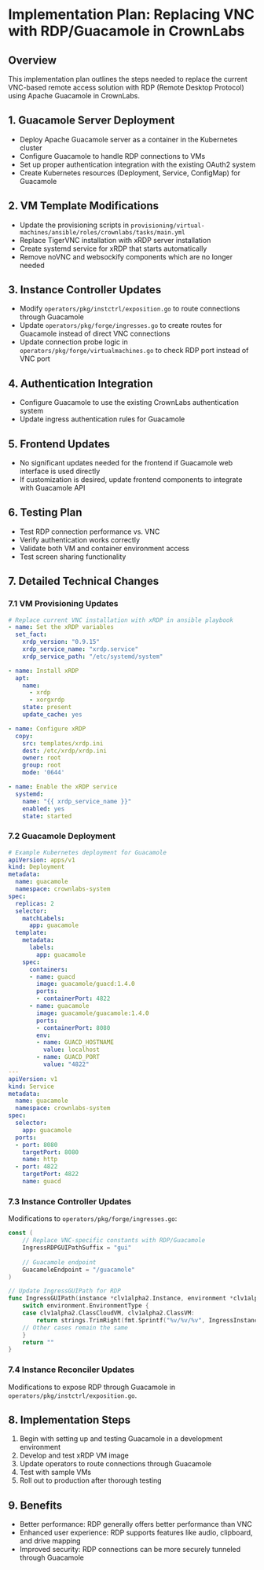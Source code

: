 # Implementation Plan: Replacing VNC with RDP/Guacamole in CrownLabs

## Overview
This implementation plan outlines the steps needed to replace the current VNC-based remote access solution with RDP (Remote Desktop Protocol) using Apache Guacamole in CrownLabs.

## 1. Guacamole Server Deployment
- Deploy Apache Guacamole server as a container in the Kubernetes cluster
- Configure Guacamole to handle RDP connections to VMs
- Set up proper authentication integration with the existing OAuth2 system
- Create Kubernetes resources (Deployment, Service, ConfigMap) for Guacamole

## 2. VM Template Modifications
- Update the provisioning scripts in `provisioning/virtual-machines/ansible/roles/crownlabs/tasks/main.yml`
- Replace TigerVNC installation with xRDP server installation
- Create systemd service for xRDP that starts automatically
- Remove noVNC and websockify components which are no longer needed

## 3. Instance Controller Updates
- Modify `operators/pkg/instctrl/exposition.go` to route connections through Guacamole
- Update `operators/pkg/forge/ingresses.go` to create routes for Guacamole instead of direct VNC connections
- Update connection probe logic in `operators/pkg/forge/virtualmachines.go` to check RDP port instead of VNC port

## 4. Authentication Integration
- Configure Guacamole to use the existing CrownLabs authentication system
- Update ingress authentication rules for Guacamole

## 5. Frontend Updates
- No significant updates needed for the frontend if Guacamole web interface is used directly
- If customization is desired, update frontend components to integrate with Guacamole API

## 6. Testing Plan
- Test RDP connection performance vs. VNC
- Verify authentication works correctly
- Validate both VM and container environment access
- Test screen sharing functionality

## 7. Detailed Technical Changes

### 7.1 VM Provisioning Updates
```yaml
# Replace current VNC installation with xRDP in ansible playbook
- name: Set the xRDP variables
  set_fact:
    xrdp_version: "0.9.15"
    xrdp_service_name: "xrdp.service"
    xrdp_service_path: "/etc/systemd/system"

- name: Install xRDP
  apt:
    name: 
      - xrdp
      - xorgxrdp
    state: present
    update_cache: yes

- name: Configure xRDP
  copy:
    src: templates/xrdp.ini
    dest: /etc/xrdp/xrdp.ini
    owner: root
    group: root
    mode: '0644'

- name: Enable the xRDP service
  systemd:
    name: "{{ xrdp_service_name }}"
    enabled: yes
    state: started
```

### 7.2 Guacamole Deployment
```yaml
# Example Kubernetes deployment for Guacamole
apiVersion: apps/v1
kind: Deployment
metadata:
  name: guacamole
  namespace: crownlabs-system
spec:
  replicas: 2
  selector:
    matchLabels:
      app: guacamole
  template:
    metadata:
      labels:
        app: guacamole
    spec:
      containers:
      - name: guacd
        image: guacamole/guacd:1.4.0
        ports:
        - containerPort: 4822
      - name: guacamole
        image: guacamole/guacamole:1.4.0
        ports:
        - containerPort: 8080
        env:
        - name: GUACD_HOSTNAME
          value: localhost
        - name: GUACD_PORT
          value: "4822"
---
apiVersion: v1
kind: Service
metadata:
  name: guacamole
  namespace: crownlabs-system
spec:
  selector:
    app: guacamole
  ports:
  - port: 8080
    targetPort: 8080
    name: http
  - port: 4822
    targetPort: 4822
    name: guacd
```

### 7.3 Instance Controller Updates
Modifications to `operators/pkg/forge/ingresses.go`:
```go
const (
    // Replace VNC-specific constants with RDP/Guacamole
    IngressRDPGUIPathSuffix = "gui"
    
    // Guacamole endpoint
    GuacamoleEndpoint = "/guacamole"
)

// Update IngressGUIPath for RDP
func IngressGUIPath(instance *clv1alpha2.Instance, environment *clv1alpha2.Environment) string {
    switch environment.EnvironmentType {
    case clv1alpha2.ClassCloudVM, clv1alpha2.ClassVM:
        return strings.TrimRight(fmt.Sprintf("%v/%v/%v", IngressInstancePrefix, instance.UID, IngressRDPGUIPathSuffix), "/")
    // Other cases remain the same
    }
    return ""
}
```

### 7.4 Instance Reconciler Updates
Modifications to expose RDP through Guacamole in `operators/pkg/instctrl/exposition.go`.

## 8. Implementation Steps
1. Begin with setting up and testing Guacamole in a development environment
2. Develop and test xRDP VM image
3. Update operators to route connections through Guacamole
4. Test with sample VMs
5. Roll out to production after thorough testing

## 9. Benefits
- Better performance: RDP generally offers better performance than VNC
- Enhanced user experience: RDP supports features like audio, clipboard, and drive mapping
- Improved security: RDP connections can be more securely tunneled through Guacamole 